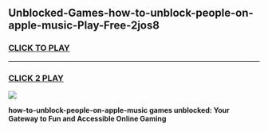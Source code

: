 
## Unblocked-Games-how-to-unblock-people-on-apple-music-Play-Free-2jos8
<h3>
<a href="https://premium76.site?title=how-to-unblock-people-on-apple-music&ref=18A1">CLICK TO PLAY</a></h3>
<hr>

<h3>
<a href="https://premium76.site?title=how-to-unblock-people-on-apple-music&ref=18A1">CLICK 2 PLAY</a>
  
</h3>

<a href="https://premium76.site?title=how-to-unblock-people-on-apple-music&ref=18A1"><img src="https://clearcache.store/games.png"></a>


**how-to-unblock-people-on-apple-music games unblocked: Your Gateway to Fun and Accessible Online Gaming**
